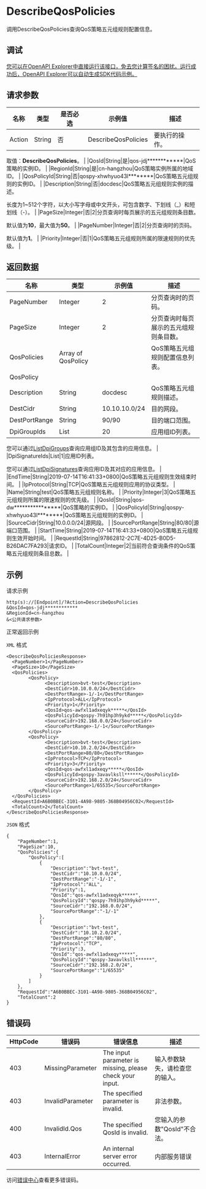 # DescribeQosPolicies

调用DescribeQosPolicies查询QoS策略五元组规则配置信息。

## 调试

[您可以在OpenAPI Explorer中直接运行该接口，免去您计算签名的困扰。运行成功后，OpenAPI Explorer可以自动生成SDK代码示例。](https://api.aliyun.com/#product=Smartag&api=DescribeQosPolicies&type=RPC&version=2018-03-13)

## 请求参数

|名称|类型|是否必选|示例值|描述|
|--|--|----|---|--|
|Action|String|否|DescribeQosPolicies|要执行的操作。

 取值：**DescribeQosPolicies**。 |
|QosId|String|是|qos-jdj\*\*\*\*\*\*\*\*\*\*\*\*|QoS策略的实例ID。 |
|RegionId|String|是|cn-hangzhou|QoS策略实例所属的地域ID。 |
|QosPolicyId|String|否|qospy-xhwhyuo43l\*\*\*\*\*\*\*\*|QoS策略五元组规则的实例ID。 |
|Description|String|否|docdesc|QoS策略五元组规则实例的描述。

 长度为1~512个字符，以大小写字母或中文开头，可包含数字、下划线（\_）和短划线（-）。 |
|PageSize|Integer|否|2|分页查询时每页展示的五元组规则条目数。

 默认值为**10**，最大值为**50**。 |
|PageNumber|Integer|否|2|分页查询时的页码。

 默认值为**1**。 |
|Priority|Integer|否|1|QoS策略五元组规则所属的限速规则的优先级。 |

## 返回数据

|名称|类型|示例值|描述|
|--|--|---|--|
|PageNumber|Integer|2|分页查询时的页码。 |
|PageSize|Integer|2|分页查询时每页展示的五元组规则条目数。 |
|QosPolicies|Array of QosPolicy| |QoS策略五元组规则配置信息列表。 |
|QosPolicy| | | |
|Description|String|docdesc|QoS策略五元组规则描述。 |
|DestCidr|String|10.10.10.0/24|目的网段。 |
|DestPortRange|String|90/90|目的端口范围。 |
|DpiGroupIds|List|20|应用组ID列表。

 您可以通过[ListDpiGroups](~~196754~~)查询应用组ID及其包含的应用信息。 |
|DpiSignatureIds|List|1|应用ID列表。

 您可以通过[ListDpiSignatures](~~196630~~)查询应用ID及其对应的应用信息。 |
|EndTime|String|2019-07-14T16:41:33+0800|QoS策略五元组规则生效结束时间。 |
|IpProtocol|String|TCP|QoS策略五元组规则应用的协议类型。 |
|Name|String|test|QoS策略五元组规则名称。 |
|Priority|Integer|3|QoS策略五元组规则所属的限速规则的优先级。 |
|QosId|String|qos-dw\*\*\*\*\*\*\*\*\*\*\*\*\*\*\*\*|QoS策略的实例ID。 |
|QosPolicyId|String|qospy-xhwhyuo43l\*\*\*\*\*\*\*\*|QoS策略五元组规则的实例ID。 |
|SourceCidr|String|10.0.0.0/24|源网段。 |
|SourcePortRange|String|80/80|源端口范围。 |
|StartTime|String|2019-07-14T16:41:33+0800|QoS策略五元组规则生效开始时间。 |
|RequestId|String|97862812-2C7E-4D25-B0D5-B26DAC7FA293|请求ID。 |
|TotalCount|Integer|2|当前符合查询条件的QoS策略五元组规则条目总数。 |

## 示例

请求示例

```
http(s)://[Endpoint]/?Action=DescribeQosPolicies
&QosId=qos-jdj************
&RegionId=cn-hangzhou
&<公共请求参数>
```

正常返回示例

`XML` 格式

```
<DescribeQosPoliciesResponse>
  <PageNumber>1</PageNumber>
  <PageSize>10</PageSize>
  <QosPolicies>
        <QosPolicy>
              <Description>bvt-test</Description>
              <DestCidr>10.10.0.0/24</DestCidr>
              <DestPortRange>-1/-1</DestPortRange>
              <IpProtocol>ALL</IpProtocol>
              <Priority>1</Priority>
              <QosId>qos-awfxl1adxeqyk*****</QosId>
              <QosPolicyId>qospy-7h91hp3h9ykd*****</QosPolicyId>
              <SourceCidr>192.168.0.0/24</SourceCidr>
              <SourcePortRange>-1/-1</SourcePortRange>
        </QosPolicy>
        <QosPolicy>
              <Description>bvt-test</Description>
              <DestCidr>10.10.2.0/24</DestCidr>
              <DestPortRange>80/80</DestPortRange>
              <IpProtocol>TCP</IpProtocol>
              <Priority>3</Priority>
              <QosId>qos-awfxl1adxeqy*****</QosId>
              <QosPolicyId>qospy-3avavlksll******</QosPolicyId>
              <SourceCidr>192.168.2.0/24</SourceCidr>
              <SourcePortRange>1/65535</SourcePortRange>
        </QosPolicy>
  </QosPolicies>
  <RequestId>A6B0BBEC-3101-4A98-9805-368B04956C02</RequestId>
  <TotalCount>2</TotalCount>
</DescribeQosPoliciesResponse>
```

`JSON` 格式

```
{
    "PageNumber":1,
    "PageSize":10,
    "QosPolicies":{
        "QosPolicy":[
            {
                "Description":"bvt-test",
                "DestCidr":"10.10.0.0/24",
                "DestPortRange":"-1/-1",
                "IpProtocol":"ALL",
                "Priority":1,
                "QosId":"qos-awfxl1adxeqyk*****",
                "QosPolicyId":"qospy-7h91hp3h9ykd*****",
                "SourceCidr":"192.168.0.0/24",
                "SourcePortRange":"-1/-1"
            },
            {
                "Description":"bvt-test",
                "DestCidr":"10.10.2.0/24",
                "DestPortRange":"80/80",
                "IpProtocol":"TCP",
                "Priority":3,
                "QosId":"qos-awfxl1adxeqy*****",
                "QosPolicyId":"qospy-3avavlksll******",
                "SourceCidr":"192.168.2.0/24",
                "SourcePortRange":"1/65535"
            }
        ]
    },
    "RequestId":"A6B0BBEC-3101-4A98-9805-368B04956C02",
    "TotalCount":2
}
```

## 错误码

|HttpCode|错误码|错误信息|描述|
|--------|---|----|--|
|403|MissingParameter|The input parameter is missing, please check your input.|输入参数缺失，请检查您的输入。|
|403|InvalidParameter|The specified parameter is invalid.|非法参数。|
|400|InvalidId.Qos|The specified QosId is invalid.|您输入的参数"QosId"不合法。|
|403|InternalError|An internal server error occurred.|内部服务错误|

访问[错误中心](https://error-center.alibabacloud.com/status/product/Smartag)查看更多错误码。

